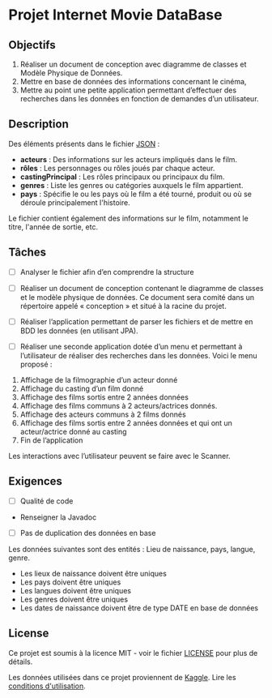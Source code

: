 # Projet Internet Movie DataBase

## Objectifs

1. Réaliser un document de conception avec diagramme de classes et Modèle Physique de Données.
2. Mettre en base de données des informations concernant le cinéma,
3. Mettre au point une petite application permettant d’effectuer des recherches dans les données en fonction de demandes d’un utilisateur.

## Description

Des éléments présents dans le fichier [JSON](assets/films.json) :

- **acteurs** : Des informations sur les acteurs impliqués dans le film.
- **rôles** : Les personnages ou rôles joués par chaque acteur.
- **castingPrincipal** : Les rôles principaux ou principaux du film.
- **genres** : Liste les genres ou catégories auxquels le film appartient.
- **pays** : Spécifie le ou les pays où le film a été tourné, produit ou où se déroule principalement l'histoire.

Le fichier contient également des informations sur le film, notamment le titre, l'année de sortie, etc.

## Tâches

- [ ] Analyser le fichier afin d’en comprendre la structure

- [ ] Réaliser un document de conception contenant le diagramme de classes et le modèle physique de données. Ce document sera comité dans un répertoire appelé « conception » et situé à la racine du projet.

- [ ] Réaliser l’application permettant de parser les fichiers et de mettre en BDD les données (en utilisant JPA).

- [ ] Réaliser une seconde application dotée d’un menu et permettant à l’utilisateur de réaliser des recherches dans les données. Voici le menu proposé :

1. Affichage de la filmographie d’un acteur donné
2. Affichage du casting d’un film donné
3. Affichage des films sortis entre 2 années données
4. Affichage des films communs à 2 acteurs/actrices donnés.
5. Affichage des acteurs communs à 2 films donnés
6. Affichage des films sortis entre 2 années données et qui ont un acteur/actrice donné au casting
7. Fin de l’application

Les interactions avec l’utilisateur peuvent se faire avec le Scanner.

## Exigences

- [ ] Qualité de code
- Renseigner la Javadoc

- [ ] Pas de duplication des données en base

Les données suivantes sont des entités : Lieu de naissance, pays, langue, genre.

- Les lieux de naissance doivent être uniques
- Les pays doivent être uniques
- Les langues doivent être uniques
- Les genres doivent être uniques
- Les dates de naissance doivent être de type DATE en base de données

## License

Ce projet est soumis à la licence MIT - voir le fichier [LICENSE](LICENSE) pour plus de détails.

Les données utilisées dans ce projet proviennent de [Kaggle](https://www.kaggle.com). Lire les [conditions d'utilisation](https://www.kaggle.com/terms).
